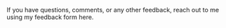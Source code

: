 <webui-data data-page-title="Contact Erik Gassler"></webui-data>

<webui-sideimage src="https://cdn.myfi.ws/v/Vecteezy/cartoon-style-cloud-storage-data-processing-message.svg">
    <webui-page-segment elevation="10">
        If you have questions, comments, or any other feedback, reach out to me using my feedback form <a data-click="feedback">here</a>.
    </webui-page-segment>
</webui-sideimage>

<webui-next-page name="Home" href="/"></webui-next-page>
